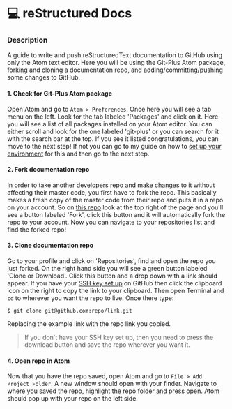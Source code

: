 # :computer: reStructured Docs

### Description
A guide to write and push reStructuredText documentation to GitHub using only the Atom text editor. Here you will be using the Git-Plus Atom package, forking and cloning a documentation repo, and adding/committing/pushing some changes to GitHub.

#### 1. Check for Git-Plus Atom package
Open Atom and go to `Atom > Preferences`.  Once here you will see a tab menu on the left.  Look for the tab labeled 'Packages' and click on it.  Here you will see a list of all packages installed on your Atom editor.  You can either scroll and look for the one labeled 'git-plus' or you can search for it with the search bar at the top.  If you see it listed congratulations, you can move to the next step!  If not you can go to my guide on how to [set up your environment](https://github.com/JediKev/reStructured-docs-setup) for this and then go to the next step.

#### 2. Fork documentation repo
In order to take another developers repo and make changes to it without affecting their master code, you first have to fork the repo.  This basically makes a fresh copy of the master code from their repo and puts it in a repo on your account. So on [this repo](https://github.com/JediKev/reStructured-docs) look at the top right of the page and you'll see a button labeled 'Fork', click this button and it will automatically fork the repo to your account.  Now you can navigate to your repositories list and find the forked repo!

#### 3. Clone documentation repo
Go to your profile and click on 'Repositories', find and open the repo you just forked.  On the right hand side you will see a green button labeled 'Clone or Download'.  Click this button and a drop down with a link should appear.  If you have your [SSH key set up](https://help.github.com/articles/adding-a-new-ssh-key-to-your-github-account/) on GitHub then click the clipboard icon on the right to copy the link to your clipboard.  Then open Terminal and `cd` to wherever you want the repo to live.  Once there type:
```
$ git clone git@github.com:repo/link.git
```
Replacing the example link with the repo link you copied.
>If you don't have your SSH key set up, then you need to press the download button and save the repo wherever you want it.

#### 4. Open repo in Atom
Now that you have the repo saved, open Atom and go to `File > Add Project Folder`.  A new window should open with your finder.  Navigate to where you saved the repo, highlight the repo folder and press open.  Atom should pop up with your repo on the left side.
